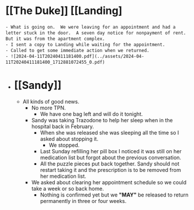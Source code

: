 # [[The Duke]] [[Landing]
	- What is going on.  We were leaving for an appointment and had a letter stuck in the door.  A seven day notice for nonpayment of rent.  But it was from the apartment complex.
	- I sent a copy to Landing while waiting for the appointment.
	- Called to get some immediate action when we returned.
	- ![2024-04-11T20240411181400.pdf](../assets/2024-04-11T20240411181400_1712881072455_0.pdf)
- # [[Sandy]]
	- All kinds of good news.
		- No more TPN.
			- We have one bag left and will do it tonight.
		- Sandy was taking Trazodone to help her sleep when in the hospital back in February.
			- When she was released she was sleeping all the time so I asked about stopping it.
				- We stopped.
			- Last Sunday refilling her pill box I noticed it was still on her medication list but forgot about the previous conversation.
			- All the puzzle pieces put back together.  Sandy should not restart taking it and the prescription is to be removed from her medication list.
		- We asked about clearing her appointment schedule so we could take a week or so back home.
			- Nothing is confirmed yet but we **"MAY"** be released to return permanently in three or four weeks.